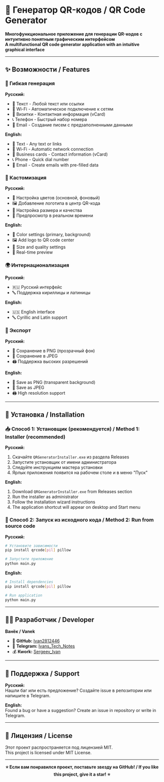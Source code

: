 # 🎯 Генератор QR-кодов / QR Code Generator

**Многофункциональное приложение для генерации QR-кодов с интуитивно понятным графическим интерфейсом**  
**A multifunctional QR code generator application with an intuitive graphical interface**

---

## ✨ Возможности / Features

### 🎨 Гибкая генерация
**Русский:**
- 📝 Текст - Любой текст или ссылки
- 📶 Wi-Fi - Автоматическое подключение к сетям
- 👤 Визитки - Контактная информация (vCard)
- 📞 Телефон - Быстрый набор номера
- 📧 Email - Создание писем с предзаполненными данными

**English:**
- 📝 Text - Any text or links
- 📶 Wi-Fi - Automatic network connection
- 👤 Business cards - Contact information (vCard)
- 📞 Phone - Quick dial number
- 📧 Email - Create emails with pre-filled data

### 💅 Кастомизация
**Русский:**
- 🎨 Настройка цветов (основной, фоновый)
- 🖼️ Добавление логотипа в центр QR-кода
- 📏 Настройка размера и качества
- 👀 Предпросмотр в реальном времени

**English:**
- 🎨 Color settings (primary, background)
- 🖼️ Add logo to QR code center
- 📏 Size and quality settings
- 👀 Real-time preview

### 🌍 Интернационализация
**Русский:**
- 🇷🇺 Русский интерфейс
- 🔤 Поддержка кириллицы и латиницы

**English:**
- 🇺🇸 English interface
- 🔤 Cyrillic and Latin support

### 💾 Экспорт
**Русский:**
- 📁 Сохранение в PNG (прозрачный фон)
- 📁 Сохранение в JPEG
- 🖨️ Поддержка высоких разрешений

**English:**
- 📁 Save as PNG (transparent background)
- 📁 Save as JPEG
- 🖨️ High resolution support

---

## 🚀 Установка / Installation

### 📥 Способ 1: Установщик (рекомендуется) / Method 1: Installer (recommended)

**Русский:**
1. Скачайте `QRGeneratorInstaller.exe` из раздела Releases
2. Запустите установщик от имени администратора
3. Следуйте инструкциям мастера установки
4. Ярлык приложения появится на рабочем столе и в меню "Пуск"

**English:**
1. Download `QRGeneratorInstaller.exe` from Releases section
2. Run the installer as administrator
3. Follow the installation wizard instructions
4. The application shortcut will appear on desktop and Start menu


### 🐍 Способ 2: Запуск из исходного кода / Method 2: Run from source code

**Русский:**
```bash
# Установите зависимости
pip install qrcode[pil] pillow

# Запустите приложение
python main.py
```

**English:**
```bash
# Install dependencies
pip install qrcode[pil] pillow

# Run application
python main.py
```

---

## 👨‍💻 Разработчик / Developer

**Ванёк / Vanek**

- 💼 **GitHub:** [Ivan2812446](https://github.com/Ivan2812446)
- 📝 **Telegram:** [Ivans_Tech_Notes](https://t.me/Ivans_Tech_Notes)
- 💰 **Kwork:** [Sergeev_Ivan](https://kwork.ru/user/Sergeev_Ivan)

---

## 🤝 Поддержка / Support

**Русский:**  
Нашли баг или есть предложение? Создайте issue в репозитории или напишите в Telegram.

**English:**  
Found a bug or have a suggestion? Create an issue in repository or write in Telegram.

---

## 📄 Лицензия / License

Этот проект распространяется под лицензией MIT.  
This project is licensed under MIT License.

---

<div align="center">

**⭐ Если вам понравился проект, поставьте звезду на GitHub! / If you like this project, give it a star! ⭐**

</div>

